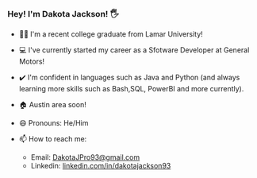 ### Hey! I'm Dakota Jackson! 🖐

- 👨‍🎓 I'm a recent college graduate from Lamar University!
- 💻 I've currently started my career as a Sfotware Developer at General Motors!
- ✔️ I'm confident in languages such as Java and Python (and always learning more skills such as Bash,SQL, PowerBI and more currently).
- 🏠 Austin area soon!
- 😄 Pronouns: He/Him

- 📫 How to reach me:
    - Email: DakotaJPro93@gmail.com
    - Linkedin: [linkedin.com/in/dakotajackson93](url)

